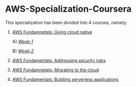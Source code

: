 # AWS-Specialization-Coursera

This specialization has been divided into 4 courses, namely:

1. [AWS Fundamnetals: Going cloud native](https://github.com/PRUBHTEJ/AWS-Specialization-Coursera/tree/master/Course-1)
     
     A) *[Week-1](https://github.com/PRUBHTEJ/AWS-Specialization-Coursera/tree/master/Course-1/Week%20-%201)*
     
     B) *[Week-2](https://github.com/PRUBHTEJ/AWS-Specialization-Coursera/tree/master/Course-1/Week%20-%202)*
     
     

2. [AWS Fundamentals: Addressing security risks]()

3. [AWS Fundamnetals: Migrating to the cloud]()

4. [AWS Fundamentals: Building serverless applications]()

